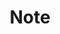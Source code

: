 ---
title: "Note"
image: img/categories/note/cover.jpg
description: "Record something I think is good to share with everyone, and also for me to review these technologies when I forget it"
style:
  background: "#fa8d22"
  color: "#353739"
---